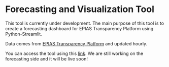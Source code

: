 # Forecasting and Visualization Tool

This tool is currently under development. The main purpose of this tool is to create a forecasting dashboard for EPIAS Transparency Platform using Python-Streamlit.

Data comes from [EPIAS Transparency Platform](https://seffaflik.epias.com.tr/transparency/index.xhtml) and updated hourly.

You can access the tool using this [link](https://share.streamlit.io/karakastarik/epias-transparency-forecasting-tool/app.py
). We are still working on the forecasting side and it will be live soon!

